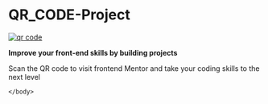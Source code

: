 # QR_CODE-Project
<!DOCTYPE html>

<html lang="en">
    <head>
        <meta charset="utf-8"/>
        <meta name="viewport" content="width=device-width, initial-scale=1.0">
        <link rel="stylesheet" href="styles.css"/>
        <title>QR Scan</title>
        <link rel="icon" href="favicon-32x32.png" type="favicon-32x32">
    </head>
    <body>
        <div class="container">
            <div class="image-container">
                <a href="image-qr-code.png"><img src="image-qr-code.png" alt="qr code" class="resized-image"></a>
            </div>
            <div class="body">
                <p><strong>Improve your front-end skills by building projects</p></strong></p>
            </div>
            <div class="close">
                <p><span>Scan the QR code to visit frontend Mentor and take your coding skills to the next level</span></p>
            </div>
        </div>
        
    </body>
</html>
